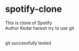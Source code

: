 # spotify-clone
This is clone of Spotify
<br>
Author Kedar haresh
try to use git

<br> git successfully tested
